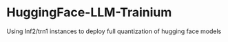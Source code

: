 # HuggingFace-LLM-Trainium
Using Inf2/trn1 instances to deploy full quantization of hugging face models
